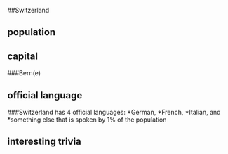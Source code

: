 ##Switzerland
## population
####

## capital
###Bern(e)

 
## official language
###Switzerland has 4 official languages: *German, 
*French, 
*Italian, and 
*something else that is spoken by 1% of the population

## interesting trivia




